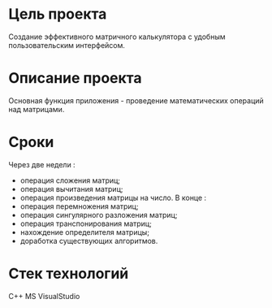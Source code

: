 # Цель проекта 
Создание эффективного матричного калькулятора с удобным пользовательским интерфейсом.

# Описание проекта
Основная функция приложения - проведение математических операций над матрицами.

# Сроки
Через две недели : 
  - операция сложения матриц;
  - операция вычитания матриц;
  - операция произведения матрицы на число.
В конце : 
  - операция перемножения матриц;
  - операция сингулярного разложения матриц;
  - операция транспонирования матриц;
  - нахождение определителя матрицы;
  - доработка существующих алгоритмов.
# Стек технологий
C++
MS VisualStudio
